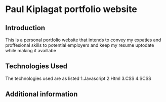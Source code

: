 # Paul Kiplagat portfolio website

## Introduction
This is a personal portfolio website that intends to convey my expaties and proffesional skills to potential employers and keep my resume uptodate while making it availlabe 

## Technologies Used
The technologies used are as listed
1.Javascript
2.Html
3.CSS
4.SCSS
## Additional information

